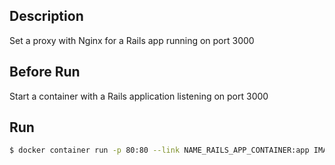 ## Description

Set a proxy with Nginx for a Rails app running on port 3000

## Before Run

Start a container with a Rails application listening on port 3000

## Run

```bash
$ docker container run -p 80:80 --link NAME_RAILS_APP_CONTAINER:app IMAGE_NAME
```

